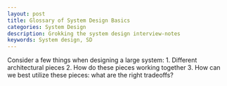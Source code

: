 ```yaml
---
layout: post
title: Glossary of System Design Basics
categories: System Design
description: Grokking the system design interview-notes
keywords: System design, SD
---
```


Consider a few things when designing a large system:
    1. Different architectural pieces
    2. How do these pieces working together
    3. How can we best utilize these pieces: what are the right tradeoffs?


